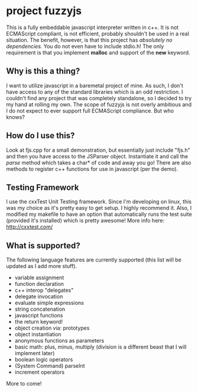 # project fuzzyjs
This is a fully embeddable javascript interpreter written in c++. It is not ECMAScript compliant, is not efficient, probably shouldn't be used in a real situation. The benefit, however, is that this project has _absolutely no dependencies._ You do not even have to include stdio.h! The only requirement is that you implement **malloc** and support of the **new** keyword.

## Why is this a thing?
I want to utilize javascript in a baremetal project of mine. As such, I don't have access to any of the standard libraries which is an odd restriction. I couldn't find any project that was completely standalone, so I decided to try my hand at rolling my own. The scope of fuzzyjs is not overly ambitious and I do not expect to ever support full ECMAScript compliance. But who knows?

## How do I use this?
Look at fjs.cpp for a small demonstration, but essentially just include "fjs.h" and then you have access to the JSParser object. Instantiate it and call the _parse_ method which takes a char* of code and away you go! There are also methods to register c++ functions for use in javascript (per the demo).

## Testing Framework
I use the cxxTest Unit Testing framework. Since I'm developing on linux, this was my choice as it's pretty easy to get setup. I highly recommend it. Also, I modified my makefile to have an option that automatically runs the test suite (provided it's installed) which is pretty awesome! More info here: http://cxxtest.com/

## What is supported?
The following language features are currently supported (this list will be updated as I add more stuff).

- variable assignment
- function declaration
- c++ interop "delegates"
- delegate invocation
- evaluate simple expressions
- string concatenation
- javascript functions
- the return keyword!
- object creation via: prototypes
- object instantiation
- anonymous functions as parameters
- basic math: plus, minus, multiply (division is a different beast that I will implement later)
- boolean logic operators
- (System Command) parseInt
- increment operators

More to come!


